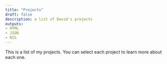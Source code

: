 ```yaml
---
title: "Projects"
draft: false
description: a list of David's projects
outputs: 
- HTML
- JSON
- RSS
---
```


This is a list of my projects. You can select each project to learn more about
each one.